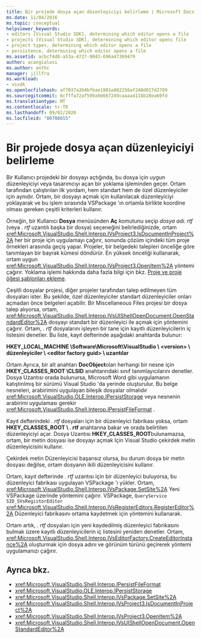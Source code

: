 ```yaml
---
title: Bir projede dosya açan düzenleyiciyi belirleme | Microsoft Docs
ms.date: 11/04/2016
ms.topic: conceptual
helpviewer_keywords:
- editors [Visual Studio SDK], determining which editor opens a file
- projects [Visual Studio SDK], determining which editor opens file
- project types, determining which editor opens a file
- persistence, determining which editor opens a file
ms.assetid: acbcf4d8-a53a-4727-9043-696a47369479
author: acangialosi
ms.author: anthc
manager: jillfra
ms.workload:
- vssdk
ms.openlocfilehash: af7037a3b4bfbae1801e802256af240d017d2789
ms.sourcegitcommit: 6cfffa72af599a9d667249caaaa411bb28ea69fd
ms.translationtype: MT
ms.contentlocale: tr-TR
ms.lasthandoff: 09/02/2020
ms.locfileid: "80708655"
---
```

# <a name="determine-which-editor-opens-a-file-in-a-project"></a>Bir projede dosya açan düzenleyiciyi belirleme
Bir Kullanıcı projedeki bir dosyayı açtığında, bu dosya için uygun düzenleyiciyi veya tasarımcıyı açan bir yoklama işleminden geçer. Ortam tarafından çalıştırılan ilk yordam, hem standart hem de özel düzenleyiciler için aynıdır. Ortam, bir dosyayı açmak için kullanılacak düzenleyiciyi yoklayarak ve bu işlem sırasında VSPackage 'ın ortamla birlikte koordine olması gereken çeşitli kriterleri kullanır.

 Örneğin, bir Kullanıcı **Dosya** menüsünden **Aç** komutunu seçip *dosya adı. rtf* (veya *. rtf* uzantılı başka bir dosya) seçeneğini belirlediğinizde, ortam <xref:Microsoft.VisualStudio.Shell.Interop.IVsProject3.IsDocumentInProject%2A> her bir proje için uygulamayı çağırır, sonunda çözüm içindeki tüm proje örnekleri arasında geçiş yapar. Projeler, bir belgedeki talepleri önceliğe göre tanımlayan bir bayrak kümesi döndürür. En yüksek önceliği kullanarak, ortam uygun <xref:Microsoft.VisualStudio.Shell.Interop.IVsProject3.OpenItem%2A> yöntemi çağırır. Yoklama işlemi hakkında daha fazla bilgi için bkz. [Proje ve proje öğesi şablonları ekleme](../../extensibility/internals/adding-project-and-project-item-templates.md).

 Çeşitli dosyalar projesi, diğer projeler tarafından talep edilmeyen tüm dosyaları ister. Bu şekilde, özel düzenleyiciler standart düzenleyiciler onları açmadan önce belgeleri açabilir. Bir Miscellaneous Files projesi bir dosya talep alıyorsa, ortam, <xref:Microsoft.VisualStudio.Shell.Interop.IVsUIShellOpenDocument.OpenStandardEditor%2A> dosyayı standart bir düzenleyici ile açmak için yöntemini çağırır. Ortam, *. rtf* dosyalarını işleyen bir tane için kayıtlı düzenleyicilerin iç listesini denetler. Bu liste, kayıt defterinde aşağıdaki anahtarda bulunur:

 **HKEY_LOCAL_MACHINE \Software\Microsoft\VisualStudio \\ \<version> \ düzenleyiciler \\ \<editor factory guid> \ uzantılar**

 Ortam Ayrıca, bir alt anahtarı **DocObject**olan herhangi bir nesne için **HKEY_CLASSES_ROOT \CLSID** anahtarındaki sınıf tanımlayıcılarını denetler. Dosya Uzantısı orada bulunursa, Microsoft Word gibi uygulamanın katıştırılmış bir sürümü Visual Studio 'da yerinde oluşturulur. Bu belge nesneleri, arabirimini uygulayan bileşik dosyalar olmalıdır <xref:Microsoft.VisualStudio.OLE.Interop.IPersistStorage> veya nesnenin arabirimi uygulaması gerekir <xref:Microsoft.VisualStudio.Shell.Interop.IPersistFileFormat> .

 Kayıt defterindeki *. rtf* dosyaları için bir düzenleyici fabrikası yoksa, ortam **HKEY_CLASSES_ROOT \\ . rtf** anahtarına bakar ve orada belirtilen düzenleyiciyi açar. Dosya Uzantısı **HKEY_CLASSES_ROOT**bulunamazsa, ortam, bir metin dosyası ise dosyayı açmak Için Visual Studio çekirdek metin düzenleyicisini kullanır.

 Çekirdek metin Düzenleyicisi başarısız olursa, bu durum dosya bir metin dosyası değilse, ortam dosyanın ikili düzenleyicisini kullanır.

 Ortam, kayıt defterinde *. rtf* uzantısı için bir düzenleyici buluyorsa, bu düzenleyici fabrikası uygulayan VSPackage 'ı yükler. Ortam, <xref:Microsoft.VisualStudio.Shell.Interop.IVsPackage.SetSite%2A> Yeni VSPackage üzerinde yöntemini çağırır. VSPackage, `QueryService` `SID_SVsRegistorEditor` <xref:Microsoft.VisualStudio.Shell.Interop.IVsRegisterEditors.RegisterEditor%2A> Düzenleyici fabrikasını ortama kaydetmek için yöntemini kullanarak.

 Ortam artık, *. rtf* dosyaları için yeni kaydedilmiş düzenleyici fabrikasını bulmak üzere kayıtlı düzenleyicilerin iç listesini yeniden denetler. Ortam, <xref:Microsoft.VisualStudio.Shell.Interop.IVsEditorFactory.CreateEditorInstance%2A> oluşturmak için dosya adını ve görünüm türünü geçirerek yöntemi uygulamanızı çağırır.

## <a name="see-also"></a>Ayrıca bkz.
- <xref:Microsoft.VisualStudio.Shell.Interop.IPersistFileFormat>
- <xref:Microsoft.VisualStudio.OLE.Interop.IPersistStorage>
- <xref:Microsoft.VisualStudio.Shell.Interop.IVsPackage.SetSite%2A>
- <xref:Microsoft.VisualStudio.Shell.Interop.IVsProject3.IsDocumentInProject%2A>
- <xref:Microsoft.VisualStudio.Shell.Interop.IVsProject3.OpenItem%2A>
- <xref:Microsoft.VisualStudio.Shell.Interop.IVsUIShellOpenDocument.OpenStandardEditor%2A>
